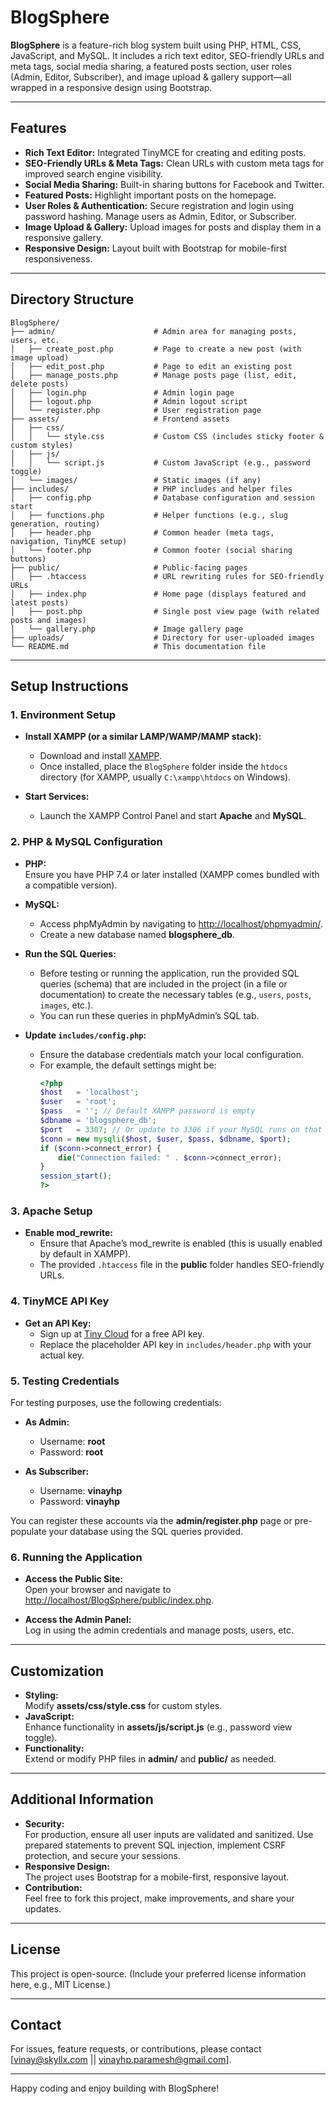 # BlogSphere

**BlogSphere** is a feature-rich blog system built using PHP, HTML, CSS, JavaScript, and MySQL. It includes a rich text editor, SEO-friendly URLs and meta tags, social media sharing, a featured posts section, user roles (Admin, Editor, Subscriber), and image upload & gallery support—all wrapped in a responsive design using Bootstrap.

---

## Features

- **Rich Text Editor:** Integrated TinyMCE for creating and editing posts.
- **SEO-Friendly URLs & Meta Tags:** Clean URLs with custom meta tags for improved search engine visibility.
- **Social Media Sharing:** Built-in sharing buttons for Facebook and Twitter.
- **Featured Posts:** Highlight important posts on the homepage.
- **User Roles & Authentication:** Secure registration and login using password hashing. Manage users as Admin, Editor, or Subscriber.
- **Image Upload & Gallery:** Upload images for posts and display them in a responsive gallery.
- **Responsive Design:** Layout built with Bootstrap for mobile-first responsiveness.

---

## Directory Structure

```
BlogSphere/
├── admin/                      # Admin area for managing posts, users, etc.
│   ├── create_post.php         # Page to create a new post (with image upload)
│   ├── edit_post.php           # Page to edit an existing post
│   ├── manage_posts.php        # Manage posts page (list, edit, delete posts)
│   ├── login.php               # Admin login page
│   ├── logout.php              # Admin logout script
│   └── register.php            # User registration page
├── assets/                     # Frontend assets
│   ├── css/
│   │   └── style.css           # Custom CSS (includes sticky footer & custom styles)
│   ├── js/
│   │   └── script.js           # Custom JavaScript (e.g., password toggle)
│   └── images/                 # Static images (if any)
├── includes/                   # PHP includes and helper files
│   ├── config.php              # Database configuration and session start
│   ├── functions.php           # Helper functions (e.g., slug generation, routing)
│   ├── header.php              # Common header (meta tags, navigation, TinyMCE setup)
│   └── footer.php              # Common footer (social sharing buttons)
├── public/                     # Public-facing pages
│   ├── .htaccess               # URL rewriting rules for SEO-friendly URLs
│   ├── index.php               # Home page (displays featured and latest posts)
│   ├── post.php                # Single post view page (with related posts and images)
│   └── gallery.php             # Image gallery page
├── uploads/                    # Directory for user-uploaded images
└── README.md                   # This documentation file
```

---

## Setup Instructions

### 1. Environment Setup

- **Install XAMPP (or a similar LAMP/WAMP/MAMP stack):**
  - Download and install [XAMPP](https://www.apachefriends.org/index.html).
  - Once installed, place the `BlogSphere` folder inside the `htdocs` directory (for XAMPP, usually `C:\xampp\htdocs` on Windows).

- **Start Services:**
  - Launch the XAMPP Control Panel and start **Apache** and **MySQL**.

### 2. PHP & MySQL Configuration

- **PHP:**  
  Ensure you have PHP 7.4 or later installed (XAMPP comes bundled with a compatible version).

- **MySQL:**  
  - Access phpMyAdmin by navigating to [http://localhost/phpmyadmin/](http://localhost/phpmyadmin/).
  - Create a new database named **blogsphere_db**.
  
- **Run the SQL Queries:**
  - Before testing or running the application, run the provided SQL queries (schema) that are included in the project (in a file or documentation) to create the necessary tables (e.g., `users`, `posts`, `images`, etc.).  
  - You can run these queries in phpMyAdmin’s SQL tab.

- **Update `includes/config.php`:**
  - Ensure the database credentials match your local configuration.  
  - For example, the default settings might be:
    ```php
    <?php
    $host   = 'localhost';
    $user   = 'root';
    $pass   = ''; // Default XAMPP password is empty
    $dbname = 'blogsphere_db';
    $port   = 3307; // Or update to 3306 if your MySQL runs on that port
    $conn = new mysqli($host, $user, $pass, $dbname, $port);
    if ($conn->connect_error) {
        die("Connection failed: " . $conn->connect_error);
    }
    session_start();
    ?>
    ```

### 3. Apache Setup

- **Enable mod_rewrite:**
  - Ensure that Apache’s mod_rewrite is enabled (this is usually enabled by default in XAMPP).
  - The provided `.htaccess` file in the **public** folder handles SEO-friendly URLs.

### 4. TinyMCE API Key

- **Get an API Key:**
  - Sign up at [Tiny Cloud](https://www.tiny.cloud/) for a free API key.
  - Replace the placeholder API key in `includes/header.php` with your actual key.

### 5. Testing Credentials

For testing purposes, use the following credentials:

- **As Admin:**  
  - Username: **root**  
  - Password: **root**

- **As Subscriber:**  
  - Username: **vinayhp**  
  - Password: **vinayhp**

You can register these accounts via the **admin/register.php** page or pre-populate your database using the SQL queries provided.

### 6. Running the Application

- **Access the Public Site:**  
  Open your browser and navigate to [http://localhost/BlogSphere/public/index.php](http://localhost/BlogSphere/public/index.php).

- **Access the Admin Panel:**  
  Log in using the admin credentials and manage posts, users, etc.

---

## Customization

- **Styling:**  
  Modify **assets/css/style.css** for custom styles.
- **JavaScript:**  
  Enhance functionality in **assets/js/script.js** (e.g., password view toggle).
- **Functionality:**  
  Extend or modify PHP files in **admin/** and **public/** as needed.

---

## Additional Information

- **Security:**  
  For production, ensure all user inputs are validated and sanitized. Use prepared statements to prevent SQL injection, implement CSRF protection, and secure your sessions.
- **Responsive Design:**  
  The project uses Bootstrap for a mobile-first, responsive layout.
- **Contribution:**  
  Feel free to fork this project, make improvements, and share your updates.

---

## License

This project is open-source. (Include your preferred license information here, e.g., MIT License.)

---

## Contact

For issues, feature requests, or contributions, please contact [vinay@skyllx.com || vinayhp.paramesh@gmail.com].

---

Happy coding and enjoy building with BlogSphere!

